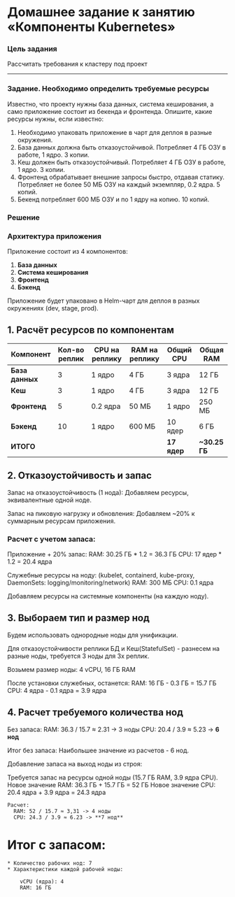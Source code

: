 # Домашнее задание к занятию «Компоненты Kubernetes»

### Цель задания

Рассчитать требования к кластеру под проект

------

### Задание. Необходимо определить требуемые ресурсы
Известно, что проекту нужны база данных, система кеширования, а само приложение состоит из бекенда и фронтенда. Опишите, какие ресурсы нужны, если известно:

1. Необходимо упаковать приложение в чарт для деплоя в разные окружения. 
2. База данных должна быть отказоустойчивой. Потребляет 4 ГБ ОЗУ в работе, 1 ядро. 3 копии. 
3. Кеш должен быть отказоустойчивый. Потребляет 4 ГБ ОЗУ в работе, 1 ядро. 3 копии. 
4. Фронтенд обрабатывает внешние запросы быстро, отдавая статику. Потребляет не более 50 МБ ОЗУ на каждый экземпляр, 0.2 ядра. 5 копий. 
5. Бекенд потребляет 600 МБ ОЗУ и по 1 ядру на копию. 10 копий.

### **Решение**

### Архитектура приложения

Приложение состоит из 4 компонентов:
1. **База данных**
2. **Система кеширования**
3. **Фронтенд** 
4. **Бэкенд** 

Приложение будет упаковано в Helm-чарт для деплоя в разных окружениях (dev, stage, prod).

##  1. Расчёт ресурсов по компонентам

| Компонент       | Кол-во реплик | CPU на реплику | RAM на реплику | Общий CPU   | Общая RAM     |
|-----------------|---------------|----------------|----------------|-------------|---------------|
| **База данных** | 3             | 1 ядро         | 4 ГБ           | 3 ядра      | 12 ГБ         |
| **Кеш**         | 3             | 1 ядро         | 4 ГБ           | 3 ядра      | 12 ГБ         |
| **Фронтенд**    | 5             | 0.2 ядра       | 50 МБ          | 1 ядро      | 250 МБ        |
| **Бэкенд**      | 10            | 1 ядро         | 600 МБ         | 10 ядер     | 6 ГБ          |
| **ИТОГО**       |               |                |                | **17 ядер** | **~30.25 ГБ** |

##  2. Отказоустойчивость и запас

Запас на отказоустойчивость (1 нода): Добавляем ресурсы, эквивалентные одной ноде.

Запас на пиковую нагрузку и обновления: Добавляем ~20% к суммарным ресурсам приложения.

### Расчет с учетом запаса:

Приложение + 20% запас:
RAM: 30.25 ГБ * 1.2 = 36.3 ГБ
CPU: 17 ядер * 1.2 = 20.4 ядра

Служебные ресурсы на ноду: (kubelet, containerd, kube-proxy, DaemonSets: logging/monitoring/network)
    RAM: 300 МБ
    CPU: 0.1 ядра

Добавляем ресурсы на системные компоненты (на каждую ноду).

## 3. Выбораем тип и размер нод
Будем использовать однородные ноды для унификации.
  
Для отказоустойчивости реплики БД и Кеш(StatefulSet) - разнесем на разные ноды, требуется 3 ноды для 3х реплик.
  
  Возьмем размер ноды: 4 vCPU, 16 ГБ RAM

После установки служебных, останется:
    RAM: 16 ГБ - 0.3 ГБ = 15.7 ГБ
    CPU: 4 ядра - 0.1 ядра = 3.9 ядра

## 4. Расчет требуемого количества нод
  
Без запаса:
    RAM: 36.3 / 15.7 ≈ 2.31 -> 3 ноды
    CPU: 20.4 / 3.9 ≈ 5.23 -> **6 нод**

Итог без запаса: Наибольшее значение из расчетов - 6 нод.

Добавление запаса на выход ноды из строя:
  
  Требуется запас на ресурсы одной ноды (15.7 ГБ RAM, 3.9 ядра CPU).
   Новое значение RAM: 36.3 ГБ + 15.7 ГБ = 52 ГБ
   Новое значение CPU: 20.4 ядра + 3.9 ядра = 24.3 ядра

    Расчет:
      RAM: 52 / 15.7 ≈ 3,31 -> 4 ноды
      CPU: 24.3 / 3.9 ≈ 6.23 -> **7 нод** 

# Итог с запасом: 
    
    * Количество рабочих нод: 7
    * Характеристики каждой рабочей ноды:

        vCPU (ядра): 4
        RAM: 16 ГБ
